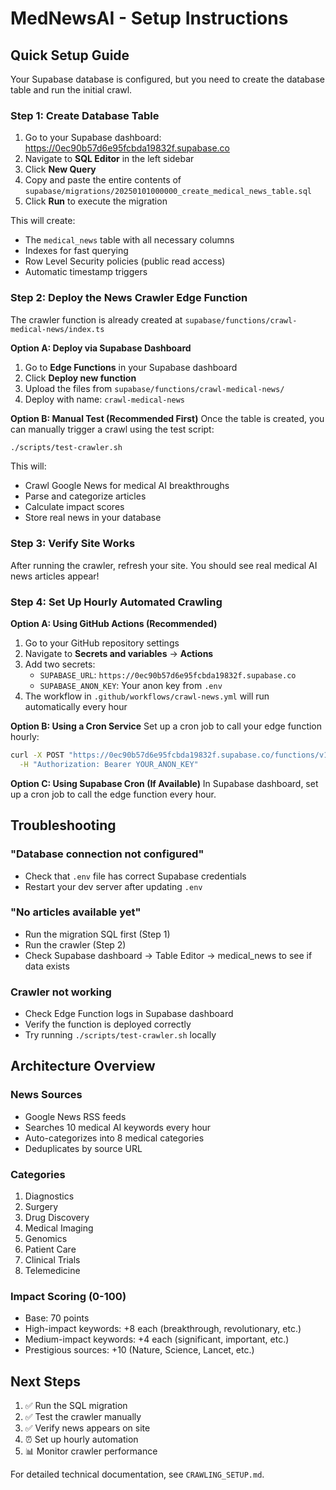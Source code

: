 # MedNewsAI - Setup Instructions

## Quick Setup Guide

Your Supabase database is configured, but you need to create the database table and run the initial crawl.

### Step 1: Create Database Table

1. Go to your Supabase dashboard: https://0ec90b57d6e95fcbda19832f.supabase.co
2. Navigate to **SQL Editor** in the left sidebar
3. Click **New Query**
4. Copy and paste the entire contents of `supabase/migrations/20250101000000_create_medical_news_table.sql`
5. Click **Run** to execute the migration

This will create:
- The `medical_news` table with all necessary columns
- Indexes for fast querying
- Row Level Security policies (public read access)
- Automatic timestamp triggers

### Step 2: Deploy the News Crawler Edge Function

The crawler function is already created at `supabase/functions/crawl-medical-news/index.ts`

**Option A: Deploy via Supabase Dashboard**
1. Go to **Edge Functions** in your Supabase dashboard
2. Click **Deploy new function**
3. Upload the files from `supabase/functions/crawl-medical-news/`
4. Deploy with name: `crawl-medical-news`

**Option B: Manual Test (Recommended First)**
Once the table is created, you can manually trigger a crawl using the test script:
```bash
./scripts/test-crawler.sh
```

This will:
- Crawl Google News for medical AI breakthroughs
- Parse and categorize articles
- Calculate impact scores
- Store real news in your database

### Step 3: Verify Site Works

After running the crawler, refresh your site. You should see real medical AI news articles appear!

### Step 4: Set Up Hourly Automated Crawling

**Option A: Using GitHub Actions (Recommended)**
1. Go to your GitHub repository settings
2. Navigate to **Secrets and variables** → **Actions**
3. Add two secrets:
   - `SUPABASE_URL`: `https://0ec90b57d6e95fcbda19832f.supabase.co`
   - `SUPABASE_ANON_KEY`: Your anon key from `.env`
4. The workflow in `.github/workflows/crawl-news.yml` will run automatically every hour

**Option B: Using a Cron Service**
Set up a cron job to call your edge function hourly:
```bash
curl -X POST "https://0ec90b57d6e95fcbda19832f.supabase.co/functions/v1/crawl-medical-news" \
  -H "Authorization: Bearer YOUR_ANON_KEY"
```

**Option C: Using Supabase Cron (If Available)**
In Supabase dashboard, set up a cron job to call the edge function every hour.

## Troubleshooting

### "Database connection not configured"
- Check that `.env` file has correct Supabase credentials
- Restart your dev server after updating `.env`

### "No articles available yet"
- Run the migration SQL first (Step 1)
- Run the crawler (Step 2)
- Check Supabase dashboard → Table Editor → medical_news to see if data exists

### Crawler not working
- Check Edge Function logs in Supabase dashboard
- Verify the function is deployed correctly
- Try running `./scripts/test-crawler.sh` locally

## Architecture Overview

### News Sources
- Google News RSS feeds
- Searches 10 medical AI keywords every hour
- Auto-categorizes into 8 medical categories
- Deduplicates by source URL

### Categories
1. Diagnostics
2. Surgery
3. Drug Discovery
4. Medical Imaging
5. Genomics
6. Patient Care
7. Clinical Trials
8. Telemedicine

### Impact Scoring (0-100)
- Base: 70 points
- High-impact keywords: +8 each (breakthrough, revolutionary, etc.)
- Medium-impact keywords: +4 each (significant, important, etc.)
- Prestigious sources: +10 (Nature, Science, Lancet, etc.)

## Next Steps

1. ✅ Run the SQL migration
2. ✅ Test the crawler manually
3. ✅ Verify news appears on site
4. ⏰ Set up hourly automation
5. 📊 Monitor crawler performance

For detailed technical documentation, see `CRAWLING_SETUP.md`.